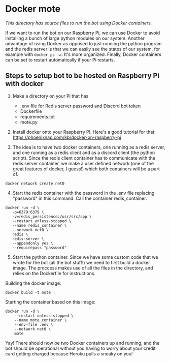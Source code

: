 # Docker mote

*This directory has source files to run the bot using Docker containers.*

If we want to run the bot on our Raspberry Pi, we can use Docker to avoid installing a bunch of large python modules on our system. Another advantage of using Docker as opposed to just running the python program and the redis server is that we can easily see the states of our system, for example with `docker ps -a`. It's more organized. Finally, Docker containers can be set to restart automatically if your Pi restarts.

## Steps to setup bot to be hosted on Raspberry Pi with docker

1. Make a directory on your Pi that has 
    - .env file for Redis server password and Discord bot token
    - Dockerfile
    - requirements.txt
    - mote.py

2. Install docker onto your Raspberry Pi.
Here's a good tutorial for that: https://phoenixnap.com/kb/docker-on-raspberry-pi 


3. The idea is to have two docker containers, one running as a redis server, and one running as a redis client and as a discord client (the python script). Since the redis client container has to communicate with the redis server container, we make a user defined network (one of the great features of docker, I guess!) which both containers will be a part of. 
```
docker network create net0
```

4. Start the redis container with the password in the .env file replacing "password" in this command. Call the container redis_container.
 ```
docker run -d \
	-p=6379:6379 \
	-v=redis_persistence:/usr/src/app \
	--restart unless-stopped \
	--name redis_container \
	--network net0 \
	redis \
	redis-server \
	--appendonly yes \
	--requirepass "password" 
```

5. Start the python container. Since we have some custom code that we wrote for the bot (all the bot stuff!) we need to first build a docker image. The proccess makes use of all the files in the directory, and relies on the Dockerfile for instructions. 

Building the docker image:
```
docker build -t mote .
```

Starting the container based on this image:
```
docker run -d \ 
	--restart unless-stopped \
	--name mote_container \
	--env-file .env \
	--network net0 \
	mote
```


Yay! There should now be two Docker containers up and running, and the bot should be operational without you having to worry about your credit card getting charged because Heroku pulls a sneaky on you!




